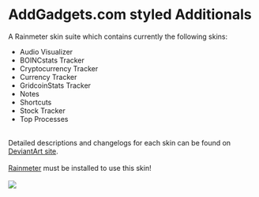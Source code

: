 # AddGadgets.com styled Additionals
A Rainmeter skin suite which contains currently the following skins:

<ul>
<li>Audio Visualizer</li>
<li>BOINCstats Tracker</li>
<li>Cryptocurrency Tracker</li>
<li>Currency Tracker</li>
<li>GridcoinStats Tracker</li>
<li>Notes</li>
<li>Shortcuts</li>
<li>Stock Tracker</li>
<li>Top Processes</li>
</ul><br>
Detailed descriptions and changelogs for each skin can be found on <a href="http://fav.me/dc5kcz5">DeviantArt site</a>.<br>
<br>
<a href="https://www.rainmeter.net/">Rainmeter</a> must be installed to use this skin!<br>
<br>
<img src="https://forum.rainmeter.net/download/file.php?id=16142&mode=view&n=v1.5.png">
